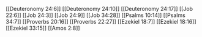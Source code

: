 [[Deuteronomy 24:6]]
[[Deuteronomy 24:10]]
[[Deuteronomy 24:17]]
[[Job 22:6]]
[[Job 24:3]]
[[Job 24:9]]
[[Job 34:28]]
[[Psalms 10:14]]
[[Psalms 34:7]]
[[Proverbs 20:16]]
[[Proverbs 22:27]]
[[Ezekiel 18:7]]
[[Ezekiel 18:16]]
[[Ezekiel 33:15]]
[[Amos 2:8]]
